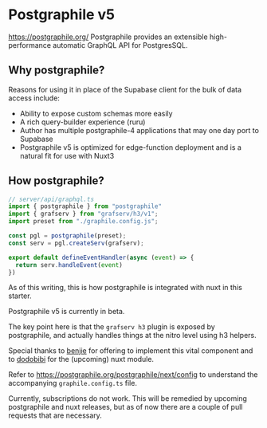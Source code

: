 # Postgraphile v5
https://postgraphile.org/
Postgraphile provides an extensible high-performance automatic GraphQL API for PostgresSQL.
## Why postgraphile?
Reasons for using it in place of the Supabase client for the bulk of data access include:
- Ability to expose custom schemas more easily
- A rich query-builder experience (ruru)
- Author has multiple postgraphile-4 applications that may one day port to Supabase
- Postgraphile v5 is optimized for edge-function deployment and is a natural fit for use with Nuxt3
## How postgraphile?
``` ts
// server/api/graphql.ts
import { postgraphile } from "postgraphile"
import { grafserv } from "grafserv/h3/v1";
import preset from "./graphile.config.js";  

const pgl = postgraphile(preset);
const serv = pgl.createServ(grafserv);

export default defineEventHandler(async (event) => {
  return serv.handleEvent(event)  
})
```
As of this writing, this is how postgraphile is integrated with nuxt in this starter.

Postgraphile v5 is currently in beta.  

The key point here is that the ```grafserv h3``` plugin is exposed by postgraphile, and actually handles things at the nitro level using h3 helpers.

Special thanks to [benjie](https://github.com/benjie/) for offering to implement this vital component and to [dodobibi](https://github.com/Dodobibi) for the (upcoming) nuxt module.

Refer to https://postgraphile.org/postgraphile/next/config to understand the accompanying ```graphile.config.ts``` file.

Currently, subscriptions do not work. This will be remedied by upcoming postgraphile and nuxt releases, but as of now there are a couple of pull requests that are necessary.
